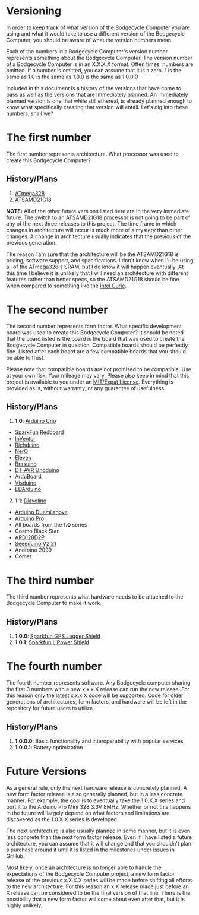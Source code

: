 # Versioning
In order to keep track of what version of the Bodgecycle Computer you are using
and what it would take to use a different version of the Bodgecycle Computer,
you should be aware of what the version numbers mean.

Each of the numbers in a Bodgecycle Computer's version number represents
something about the Bodgecycle Computer. The version number of a Bodgecycle
Computer is in an X.X.X.X format. Often times, numbers are omitted. If a number
is omitted, you can assume that it is a zero. 1 is the same as 1.0 is the same
as 1.0.0 is the same as 1.0.0.0

Included in this document is a history of the versions that have come to pass
as well as the versions that are immediately planned. An immediately planned
version is one that while still ethereal, is already planned enough to know
what specifically creating that version will entail. Let's dig into these
numbers, shall we?

# The first number
The first number represents architecture. What processor was used to create
this Bodgecycle Computer?

## History/Plans
1. [ATmega328](http://www.microchip.com/wwwproducts/en/ATmega328)
2. [ATSAMD21G18](http://www.microchip.com/wwwproducts/en/ATSAMD21G18)

**NOTE:** All of the other future versions listed here are in the very
immediate future. The switch to an ATSAMD21G18 processor is not going to be
part of any of the next three releases to this project. The time frame in which
changes in architecture will occur is much more of a mystery than other
changes. A change in architecture usually indicates that the previous of the
previous generation.

The reason I am sure that the architecture will be the ATSAMD21G18 is pricing,
software support, and specifications. I don't know when I'll be using all of
the ATmega328's SRAM, but I do know it will happen eventually. At this time I
believe it is unlikely that I will need an architecture with different
features rather than better specs, so the ATSAMD21G18 should be fine when
compared to something like the
[Intel Curie](http://www.intel.com/content/www/us/en/wearables/wearable-soc.html).

# The second number
The second number represents form factor. What specific development board was
used to create this Bodgecycle Computer? It should be noted that the board
listed is the board is the board that was used to create the Bodgecycle
Computer in question. Compatible boards should be perfectly fine. Listed after
each board are a few compatible boards that you should be able to trust.

Please note that compatible boards are not promised to be compatible. Use at
your own risk. Your mileage may vary. Please also keep in mind that this
project is available to you under an
[MIT/Expat License](https://opensource.org/licenses/MIT). Everything is
provided as is, without warranty, or any guarantee of usefulness.

## History/Plans
1. **1.0**: [Arduino Uno](https://www.arduino.cc/en/main/arduinoBoardUno)
  * [SparkFun Redboard](https://www.sparkfun.com/products/13975)
  * [InVentor](http://www.ventor.co.in/arduino-freeduino-c-16/inventor-uno-dip-arduino-compatible-board-p-86.html)
  * [Richduino](http://www.embeddedmarket.com/products/Richduino-UNOBasic-For-Arduino-with-Female-Headers/)
  * [NerO](http://brtchip.com/m-nero/)
  * [Eleven](https://www.freetronics.com.au/products/eleven)
  * [Brasuino](http://brasuino.holoscopio.com/)
  * [DT-AVR Unoduino](http://www.innovativeelectronics.com/index.php?pg=ie_pdet&idp=30<Paste>)
  * ArduBoard
  * [Visduino](http://www.electrodragon.com/product/arduino-compatible-visduino-uno-r3/)
  * [EDArduino](http://www.electrodragon.com/product/edarduino-uno-c-arduino-compatible-r3-board-ch340/)
2. **1.1**: [Diavolino](http://shop.evilmadscientist.com/productsmenu/180)
  * [Arduino Duemilanove](https://www.arduino.cc/en/Main/ArduinoBoardDuemilanove)
  * [Arduino Pro](https://www.arduino.cc/en/Main/arduinoBoardPro)
  * All boards from the **1.0** series
  * Cosmo Black Star
  * [ARD128D2P](http://www.mouser.com/ProductDetail/Seeed-Studio/ARD128D2P/?qs=Z7P4xsdcg2KZ%2FKLaQEtC9g%3D%3D)
  * [Seeeduino V2.21](http://wiki.seeedstudio.com/wiki/Seeeduino_v2.21)
  * Androino 2099
  * Comet

# The third number
The third number represents what hardware needs to be attached to the
Bodgecycle Computer to make it work.

## History/Plans
1. **1.0.0**:
[Sparkfun GPS Logger Shield](https://www.sparkfun.com/products/13750)
2. **1.0.1**:
[Sparkfun LiPower Shield](https://www.sparkfun.com/products/13158)

# The fourth number
The fourth number represents software. Any Bodgecycle computer sharing the
first 3 numbers with a new x.x.x.X release can run the new release. For this
reason only the latest x.x.x.X code will be supported. Code for older
generations of architectures, form factors, and hardware will be left in the
repository for future users to utilize.

## History/Plans
1. **1.0.0.0**: Basic functionality and interoperability with popular services
2. **1.0.0.1**: Battery optimization

# Future Versions
As a general rule, only the next hardware release is concretely planned. A new
form factor release is also generally planned, but in a less concrete manner.
For example, the goal is to eventually take the 1.0.X.X series and port it to
the Arduino Pro Mini 328 3.3V 8MHz. Whether or not this happens in the future
will largely depend on what factors and limitations are discovered as the
1.0.X.X series is developed.

The next architecture is also usually planned in some manner, but it is even
less concrete than the next form factor release. Even if I have listed a future
architecture, you can assume that it will change and that you shouldn't plan a
purchase around it until it is listed in the milestones under issues in GitHub.

Most likely, once an architecture is no longer able to handle the expectations
of the Bodgecycle Computer project, a new form factor release of the previous
x.X.X.X series will be made before shifting all efforts to the new
architecture. For this reason an x.X release made just before an X release
can be considered to be the final version of that line. There is the
possibility that a new form factor will come about even after that, but it is
highly unlikely.
